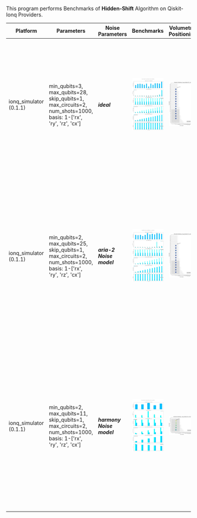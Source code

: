 This program performs Benchmarks of **Hidden-Shift** Algorithm on Qiskit-Ionq Providers.

|Platform|Parameters|Noise Parameters|Benchmarks|Volumetric Positioning|Remarks|
|--------|----------|----------------|----------|----------------------|-------|
|ionq_simulator (0.1.1)|min_qubits=3, max_qubits=28, skip_qubits=1, max_circuits=2, num_shots=1000, basis: 1-['rx', 'ry', 'rz', 'cx']|***ideal***|![Test-1](1.jpg)|![Test-1-QV](1-QV.jpg)|Ionq simulator only supports upto **29** qubits. Code is getting failed at **29** Qubits. Only even number of Qubits are considered for execution. Circuits with Odd number of Qubits are skipped.|
|ionq_simulator (0.1.1)|min_qubits=2, max_qubits=25, skip_qubits=1, max_circuits=2, num_shots=1000, basis: 1-['rx', 'ry', 'rz', 'cx']|***aria-2 Noise model***|![Test-2](2.jpg)|![Test-2-QV](2-QV.jpg)|Ionq simulator only supports upto **29** qubits. Code is getting failed at **26** Qubits. Only even number of Qubits are considered for execution. Circuits with Odd number of Qubits are skipped. so execution is performed only upto **24** qubits.|
|ionq_simulator (0.1.1)|min_qubits=2, max_qubits=11, skip_qubits=1, max_circuits=2, num_shots=1000, basis: 1-['rx', 'ry', 'rz', 'cx']|***harmony Noise model***|![Test-3](3.jpg)|![Test-3-QV](3-QV.jpg)|Ionq simulator only supports upto **29** qubits. Code is getting failed at **12** Qubits. Only even number of Qubits are considered for execution. Circuits with Odd number of Qubits are skipped. so execution is performed only upto **10** qubits.|
